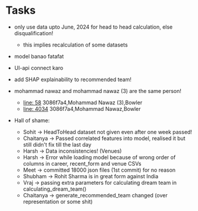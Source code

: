 # Tasks
- only use data upto June, 2024 for head to head calculation, else disqualification!
    - this implies recalculation of some datasets
- model banao fatafat
- UI-api connect karo
- add SHAP explainability to recommended team!
- mohammad nawaz and mohammad nawaz (3) are the same person!
    - [line: 58](./CSVs/Designation.csv) 3086f7a4,Mohammad Nawaz (3),Bowler
    - [line: 4034](./CSVs/Designation.csv) 3086f7a4,Mohammad Nawaz,Bowler

- Hall of shame:
    - Sohit -> HeadToHead dataset not given even after one week passed!
    - Chaitanya -> Passed correlated features into model, realised it but still didn't fix till the last day
    - Harsh -> Data inconsistencies! (Venues)
    - Harsh -> Error while loading model because of wrong order of columns in career, recent_form and venue CSVs
    - Meet -> committed 18000 json files (1st commit) for no reason
    - Shubham -> Rohit Sharma is in great form against India
    - Vraj -> passing extra parameters for calculating dream team in  calculating_dream_team()
    - Chaitanya -> generate_recommended_team changed (over representation or some shit)

